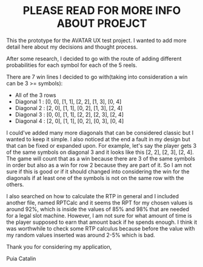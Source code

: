 <h1 align= "center">PLEASE READ FOR MORE INFO ABOUT PROEJCT</h1>

This the prototype for the AVATAR UX test project. I wanted to add more detail here about my decisions and thought process.

After some research, I decided to go with the route of adding different probabilities for each symbol for each of the 5 reels.

There are 7 win lines I decided to go with(taking into consideration a win can be 3 >= symbols):
* All of the 3 rows
* Diagonal 1 : [0, 0], [1, 1], [2, 2], [1, 3], [0, 4]
* Diagonal 2 : [2, 0], [1, 1], [0, 2], [1, 3], [2, 4]
* Diagonal 3 : [0, 0], [1, 1], [2, 2], [2, 3], [2, 4]
* Diagonal 4 : [2, 0], [1, 1], [0, 2], [0, 3], [0, 4]

I could've added many more diagonals that can be considered classic but I wanted to keep it simple. I also noticed at the end a fault in my design but that can be fixed or expanded upon. For example, let's say the player gets 3 of the same symbols on diagonal 3 and it looks like this [2, 2], [2, 3], [2, 4]. The game will count that as a win because there are 3 of
the same symbols in order but also as a win for row 2 because they are part of it. So I am not sure if this is good or if it should changed into considering the win for the diagonals if at least one of the symbols is not on the same row with the others.

I also searched on how to calculate the RTP in general and I included another file, named RPTCalc and it seems the RPT for my chosen values is around 92%, which is inside the values of 85% and 98% that are needed for a legal slot machine. However, I am not sure for what amount of time is the player supposed to earn that amount back if he spends enough. I think it
was worthwhile to check some RTP calculus because before the value with my random values inserted was around 2-5% which is bad.

Thank you for considering my application,
<p>Puia Catalin</p>
